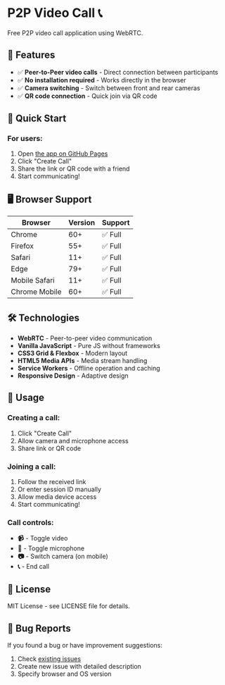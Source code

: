 # P2P Video Call 📞

Free P2P video call application using WebRTC.

## 🌟 Features

- ✅ **Peer-to-Peer video calls** - Direct connection between participants
- ✅ **No installation required** - Works directly in the browser
- ✅ **Camera switching** - Switch between front and rear cameras
- ✅ **QR code connection** - Quick join via QR code

## 🚀 Quick Start

### For users:
1. Open [the app on GitHub Pages](https://alnkapa.github.io/p2p-video-call)
2. Click "Create Call"
3. Share the link or QR code with a friend
4. Start communicating!

## 🖥️ Browser Support

| Browser | Version | Support |
|---------|--------|-----------|
| Chrome | 60+ | ✅ Full |
| Firefox | 55+ | ✅ Full |
| Safari | 11+ | ✅ Full |
| Edge | 79+ | ✅ Full |
| Mobile Safari | 11+ | ✅ Full |
| Chrome Mobile | 60+ | ✅ Full |

## 🛠️ Technologies

- **WebRTC** - Peer-to-peer video communication
- **Vanilla JavaScript** - Pure JS without frameworks
- **CSS3 Grid & Flexbox** - Modern layout
- **HTML5 Media APIs** - Media stream handling
- **Service Workers** - Offline operation and caching
- **Responsive Design** - Adaptive design

## 🎯 Usage

### Creating a call:
1. Click "Create Call"
2. Allow camera and microphone access
3. Share link or QR code

### Joining a call:
1. Follow the received link
2. Or enter session ID manually
3. Allow media device access
4. Start communicating!

### Call controls:
- **📹** - Toggle video
- **🎤** - Toggle microphone
- **📷** - Switch camera (on mobile)
- **📞** - End call

## 📄 License

MIT License - see LICENSE file for details.

## 🐛 Bug Reports

If you found a bug or have improvement suggestions:

1. Check [existing issues](https://github.com/alnkapa/p2p-video-call/issues)
2. Create new issue with detailed description
3. Specify browser and OS version

